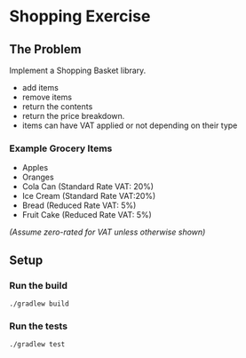 # Shopping Exercise

## The Problem
Implement a Shopping Basket library.

* add items
* remove items
* return the contents
* return the price breakdown.
* items can have VAT applied or not depending on their type

### Example Grocery Items
* Apples 
* Oranges
* Cola Can (Standard Rate VAT: 20%)
* Ice Cream (Standard Rate VAT:20%)
* Bread (Reduced Rate VAT: 5%)
* Fruit Cake (Reduced Rate VAT: 5%)

_(Assume zero-rated for VAT unless otherwise shown)_

## Setup

### Run the build

```shell
./gradlew build
```

### Run the tests
```shell
./gradlew test
```

